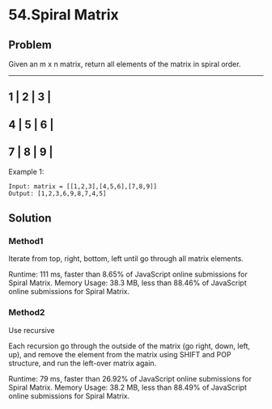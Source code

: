 # 54.Spiral Matrix

## Problem
Given an m x n matrix, return all elements of the matrix in spiral order.

   ------------
   1  | 2 | 3 |
   ------------
   4  | 5 | 6 |
   ------------
   7  | 8 | 9 |
   ----------- 

Example 1:
```dash
Input: matrix = [[1,2,3],[4,5,6],[7,8,9]]
Output: [1,2,3,6,9,8,7,4,5]
```

## Solution
### Method1
Iterate from top, right, bottom, left until go through all matrix elements. 


Runtime: 111 ms, faster than 8.65% of JavaScript online submissions for Spiral Matrix.
Memory Usage: 38.3 MB, less than 88.46% of JavaScript online submissions for Spiral Matrix.


### Method2
Use recursive

Each recursion go through the outside of the matrix (go right, down, left, up), and remove the element from the matrix using SHIFT and POP structure, and run the left-over matrix again. 

Runtime: 79 ms, faster than 26.92% of JavaScript online submissions for Spiral Matrix.
Memory Usage: 38.2 MB, less than 88.49% of JavaScript online submissions for Spiral Matrix.
